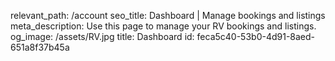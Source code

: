 relevant_path: /account
seo_title: Dashboard | Manage bookings and listings
meta_description: Use this page to manage your RV bookings and listings.
og_image: /assets/RV.jpg
title: Dashboard
id: feca5c40-53b0-4d91-8aed-651a8f37b45a
